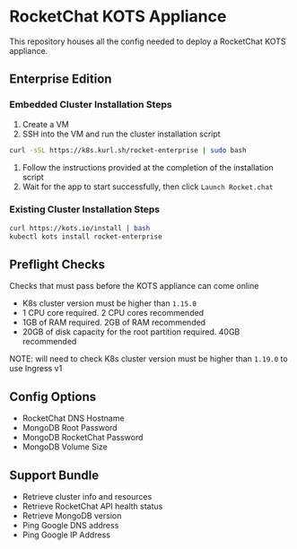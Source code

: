 # RocketChat KOTS Appliance
This repository houses all the config needed to deploy a RocketChat KOTS appliance.

## Enterprise Edition

### Embedded Cluster Installation Steps

1. Create a VM
1. SSH into the VM and run the cluster installation script
```bash
curl -sSL https://k8s.kurl.sh/rocket-enterprise | sudo bash
```
1. Follow the instructions provided at the completion of the installation script
1. Wait for the app to start successfully, then click `Launch Rocket.chat`

### Existing Cluster Installation Steps

```bash
curl https://kots.io/install | bash
kubectl kots install rocket-enterprise
```

## Preflight Checks
Checks that must pass before the KOTS appliance can come online
- K8s cluster version must be higher than `1.15.0`
- 1 CPU core required. 2 CPU cores recommended
- 1GB of RAM required. 2GB of RAM recommended
- 20GB of disk capacity for the root partition required. 40GB recommended

NOTE: will need to check K8s cluster version must be higher than `1.19.0` to use Ingress v1

## Config Options
- RocketChat DNS Hostname
- MongoDB Root Password
- MongoDB RocketChat Password
- MongoDB Volume Size

## Support Bundle
- Retrieve cluster info and resources
- Retrieve RocketChat API health status
- Retrieve MongoDB version
- Ping Google DNS address
- Ping Google IP Address
